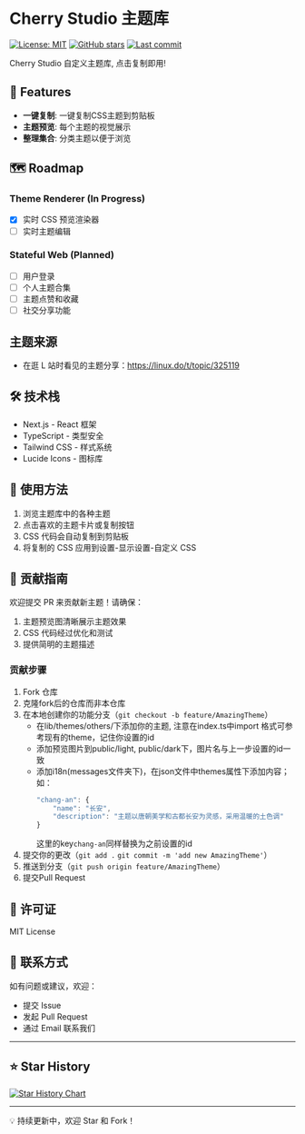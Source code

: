 # Cherry Studio 主题库

[![License: MIT](https://img.shields.io/badge/License-MIT-yellow.svg)](https://opensource.org/licenses/MIT) [![GitHub stars](https://img.shields.io/github/stars/boilcy/CherryCSS.svg)](https://github.com/boilcy/CherryCSS/stargazers) [![Last commit](https://img.shields.io/github/last-commit/boilcy/CherryCSS.svg)](https://github.com/boilcy/CherryCSS/commits/main)

Cherry Studio 自定义主题库, 点击复制即用!

## 🌟 Features

- **一键复制**: 一键复制CSS主题到剪贴板
- **主题预览**: 每个主题的视觉展示
- **整理集合**: 分类主题以便于浏览

## 🗺️ Roadmap

### Theme Renderer (In Progress)

- [x] 实时 CSS 预览渲染器
- [ ] 实时主题编辑

### Stateful Web (Planned)

- [ ] 用户登录
- [ ] 个人主题合集
- [ ] 主题点赞和收藏
- [ ] 社交分享功能

## 主题来源

- 在逛 L 站时看见的主题分享：https://linux.do/t/topic/325119

## 🛠️ 技术栈

- Next.js - React 框架
- TypeScript - 类型安全
- Tailwind CSS - 样式系统
- Lucide Icons - 图标库

## 📝 使用方法

1. 浏览主题库中的各种主题
2. 点击喜欢的主题卡片或复制按钮
3. CSS 代码会自动复制到剪贴板
4. 将复制的 CSS 应用到设置-显示设置-自定义 CSS

## 🤝 贡献指南

欢迎提交 PR 来贡献新主题！请确保：

1. 主题预览图清晰展示主题效果
2. CSS 代码经过优化和测试
3. 提供简明的主题描述

### 贡献步骤

1. Fork 仓库
2. 克隆fork后的仓库而非本仓库
3. 在本地创建你的功能分支（`git checkout -b feature/AmazingTheme`）
   - 在lib/themes/others/下添加你的主题, 注意在index.ts中import
     格式可参考现有的theme，记住你设置的id
   - 添加预览图片到public/light, public/dark下，图片名与上一步设置的id一致
   - 添加i18n(messages文件夹下)，在json文件中themes属性下添加内容；如：
     ```typescript
     "chang-an": {
         "name": "长安",
         "description": "主题以唐朝美学和古都长安为灵感，采用温暖的土色调"
     }
     ```
     这里的key`chang-an`同样替换为之前设置的id
4. 提交你的更改（`git add .` `git commit -m 'add new AmazingTheme'`）
5. 推送到分支（`git push origin feature/AmazingTheme`）
6. 提交Pull Request

## 📄 许可证

MIT License

## 👥 联系方式

如有问题或建议，欢迎：

- 提交 Issue
- 发起 Pull Request
- 通过 Email 联系我们

---

## ⭐ Star History

[![Star History Chart](https://api.star-history.com/svg?repos=boilcy/CherryCSS&type=Date)](https://www.star-history.com/#boilcy/CherryCSS&Date)

---

💡 持续更新中，欢迎 Star 和 Fork！
